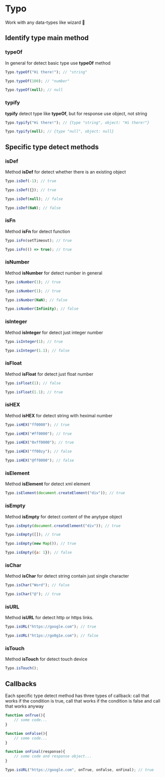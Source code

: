 # Typo
Work with any data-types like wizard 🌟

## Identify type main method 

### typeOf

In general for detect basic type use **typeOf** method

```javascript
Typo.typeOf("Hi there!"); // "string"

Typo.typeOf(100); // "number"

Typo.typeOf(null); // null
```

### typify

**typify** detect type like **typeOf**, but for response use object, not string

```javascript
Typo.typify("Hi there!"); // {type "string", object: "Hi there!"}

Typo.typify(null); // {type "null", object: null}
```

## Specific type detect methods 

### isDef

Method **isDef** for detect whether there is an existing object

```javascript
Typo.isDef(-1); // true

Typo.isDef({}); // true

Typo.isDef(null); // false

Typo.isDef(NaN); // false
```

### isFn

Method **isFn** for detect function

```javascript
Typo.isFn(setTimeout); // true

Typo.isFn(() => true); // true
```

### isNumber

Method **isNumber** for detect number in general

```javascript
Typo.isNumber(1); // true

Typo.isNumber(1); // true

Typo.isNumber(NaN); // false

Typo.isNumber(Infinity); // false
```

### isInteger

Method **isInteger** for detect just integer number

```javascript
Typo.isInteger(1); // true

Typo.isInteger(1.1); // false
```

### isFloat

Method **isFloat** for detect just float number

```javascript
Typo.isFloat(1); // false

Typo.isFloat(1.1); // true
```

### isHEX

Method **isHEX** for detect string with heximal number

```javascript
Typo.isHEX("ff0000"); // true

Typo.isHEX("#ff0000"); // true

Typo.isHEX("0xff0000"); // true

Typo.isHEX("ff00zy"); // false

Typo.isHEX("@ff0000"); // false
```

### isElement

Method **isElement** for detect xml element

```javascript
Typo.isElement(document.createElement("div")); // true
```

### isEmpty

Method **isEmpty** for detect content of the anytype object

```javascript
Typo.isEmpty(document.createElement("div")); // true

Typo.isEmpty([]); // true

Typo.isEmpty(new Map()); // true

Typo.isEmpty({a: 1}); // false
```

### isChar

Method **isChar** for detect string contain just single character

```javascript
Typo.isChar("Word"); // false

Typo.isChar("@"); // true
```

### isURL

Method **isURL** for detect http or https links.

```javascript
Typo.isURL("https://google.com"); // true

Typo.isURL("ht1ps://go0g1e.com"); // false
```

### isTouch

Method **isTouch** for detect touch device

```javascript
Typo.isTouch();
```

## Callbacks

Each specific type detect method has three types of callback: call that works if the condition is true, call that works if the condition is false
and call that works anyway

```javascript
function onTrue(){
    // some code...
}

function onFalse(){
    // some code...
}

function onFinal(response){
    // some code and response object...
}

Typo.isURL("https://google.com", onTrue, onFalse, onFinal); // true
```